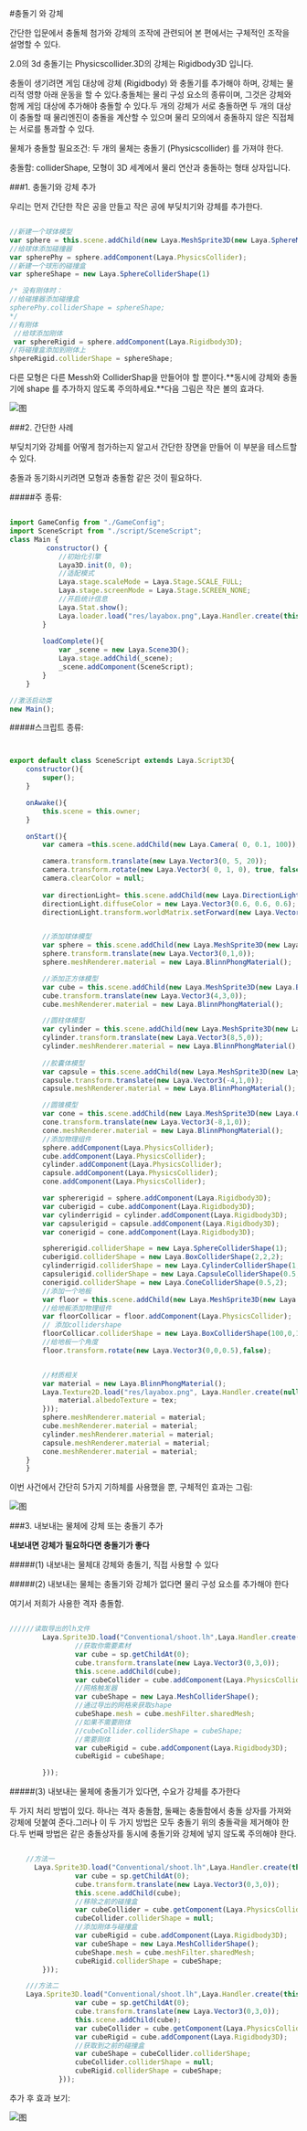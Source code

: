 #충돌기 와 강체

간단한 입문에서 충돌체 첨가와 강체의 조작에 관련되어 본 편에서는 구체적인 조작을 설명할 수 있다.

2.0의 3d 충돌기는 Physicscollider.3D의 강체는 Rigidbody3D 입니다.

충돌이 생기려면 게임 대상에 강체 (Rigidbody) 와 충돌기를 추가해야 하며, 강체는 물리적 영향 아래 운동을 할 수 있다.충돌체는 물리 구성 요소의 종류이며, 그것은 강체와 함께 게임 대상에 추가해야 충돌할 수 있다.두 개의 강체가 서로 충돌하면 두 개의 대상이 충돌할 때 물리엔진이 충돌을 계산할 수 있으며 물리 모의에서 충돌하지 않은 직접체는 서로를 통과할 수 있다.

물체가 충돌할 필요조건: 두 개의 물체는 충돌기 (Physicscollider) 를 가져야 한다.

충돌함: colliderShape, 모형이 3D 세계에서 물리 연산과 충돌하는 형태 상자입니다.

###1. 충돌기와 강체 추가

우리는 먼저 간단한 작은 공을 만들고 작은 공에 부딪치기와 강체를 추가한다.


```javascript

//新建一个球体模型
var sphere = this.scene.addChild(new Laya.MeshSprite3D(new Laya.SphereMesh(1)));
//给球体添加碰撞器
var spherePhy = sphere.addComponent(Laya.PhysicsCollider);
//新建一个球形的碰撞盒
var sphereShape = new Laya.SphereColliderShape(1)

/* 没有刚体时：
//给碰撞器添加碰撞盒
spherePhy.colliderShape = sphereShape;
*/
//有刚体
 //给球添加刚体
 var sphereRigid = sphere.addComponent(Laya.Rigidbody3D);
//将碰撞盒添加到刚体上
shpereRigid.colliderShape = sphereShape;
```

다른 모형은 다른 Messh와 ColliderShap을 만들어야 할 뿐이다.**동시에 강체와 충돌기에 shape 를 추가하지 않도록 주의하세요.**다음 그림은 작은 볼의 효과다.

![图](img/1.png)

###2. 간단한 사례

부딪치기와 강체를 어떻게 첨가하는지 알고서 간단한 장면을 만들어 이 부분을 테스트할 수 있다.

충돌과 동기화시키려면 모형과 충돌함 같은 것이 필요하다.

#####주 종류:


```javascript

import GameConfig from "./GameConfig";
import SceneScript from "./script/SceneScript"; 
class Main {
         constructor() {
            //初始化引擎
            Laya3D.init(0, 0);
            //适配模式
            Laya.stage.scaleMode = Laya.Stage.SCALE_FULL;
            Laya.stage.screenMode = Laya.Stage.SCREEN_NONE;
            //开启统计信息
            Laya.Stat.show();
           	Laya.loader.load("res/layabox.png",Laya.Handler.create(this,this.loadComplete));
		}        
		
        loadComplete(){
			var _scene = new Laya.Scene3D();
            Laya.stage.addChild(_scene);
            _scene.addComponent(SceneScript);
        }
    }

//激活启动类
new Main();
```


#####스크립트 종류:


```javascript


export default class SceneScript extends Laya.Script3D{
    constructor(){
        super();
    } 

    onAwake(){
        this.scene = this.owner;
    }  

    onStart(){
        var camera =this.scene.addChild(new Laya.Camera( 0, 0.1, 100));

        camera.transform.translate(new Laya.Vector3(0, 5, 20));
        camera.transform.rotate(new Laya.Vector3( 0, 1, 0), true, false);
        camera.clearColor = null;
        
        var directionLight= this.scene.addChild(new Laya.DirectionLight());
        directionLight.diffuseColor = new Laya.Vector3(0.6, 0.6, 0.6);
        directionLight.transform.worldMatrix.setForward(new Laya.Vector3(1, -1, 0));


        //添加球体模型
        var sphere = this.scene.addChild(new Laya.MeshSprite3D(new Laya.SphereMesh(1)));
        sphere.transform.translate(new Laya.Vector3(0,1,0));
        sphere.meshRenderer.material = new Laya.BlinnPhongMaterial();

        //添加正方体模型
        var cube = this.scene.addChild(new Laya.MeshSprite3D(new Laya.BoxMesh(2,2,2)));
        cube.transform.translate(new Laya.Vector3(4,3,0));
        cube.meshRenderer.material = new Laya.BlinnPhongMaterial();

        //圆柱体模型
        var cylinder = this.scene.addChild(new Laya.MeshSprite3D(new Laya.CylinderMesh(1,2)));
        cylinder.transform.translate(new Laya.Vector3(8,5,0));
        cylinder.meshRenderer.material = new Laya.BlinnPhongMaterial();
        
        //胶囊体模型
        var capsule = this.scene.addChild(new Laya.MeshSprite3D(new Laya.CapsuleMesh(0.5,2)));
        capsule.transform.translate(new Laya.Vector3(-4,1,0));
        capsule.meshRenderer.material = new Laya.BlinnPhongMaterial();

        //圆锥模型
        var cone = this.scene.addChild(new Laya.MeshSprite3D(new Laya.ConeMesh(0.5,2)));
        cone.transform.translate(new Laya.Vector3(-8,1,0));
        cone.meshRenderer.material = new Laya.BlinnPhongMaterial();
        //添加物理组件
        sphere.addComponent(Laya.PhysicsCollider);
        cube.addComponent(Laya.PhysicsCollider);
        cylinder.addComponent(Laya.PhysicsCollider);
        capsule.addComponent(Laya.PhysicsCollider);
        cone.addComponent(Laya.PhysicsCollider);

        var sphererigid = sphere.addComponent(Laya.Rigidbody3D);
        var cuberigid = cube.addComponent(Laya.Rigidbody3D);
        var cylinderrigid = cylinder.addComponent(Laya.Rigidbody3D);
        var capsulerigid = capsule.addComponent(Laya.Rigidbody3D);
        var conerigid = cone.addComponent(Laya.Rigidbody3D);

        sphererigid.colliderShape = new Laya.SphereColliderShape(1);
        cuberigid.colliderShape = new Laya.BoxColliderShape(2,2,2);
        cylinderrigid.colliderShape = new Laya.CylinderColliderShape(1,2);
        capsulerigid.colliderShape = new Laya.CapsuleColliderShape(0.5,2);
        conerigid.colliderShape = new Laya.ConeColliderShape(0.5,2);
        //添加一个地板
        var floor = this.scene.addChild(new Laya.MeshSprite3D(new Laya.PlaneMesh(100,10)));
        //给地板添加物理组件
        var floorCollicar = floor.addComponent(Laya.PhysicsCollider);
        // 添加collidershape
        floorCollicar.colliderShape = new Laya.BoxColliderShape(100,0,10);
        //给地板一个角度
        floor.transform.rotate(new Laya.Vector3(0,0,0.5),false);


        //材质相关
        var material = new Laya.BlinnPhongMaterial();
        Laya.Texture2D.load("res/layabox.png", Laya.Handler.create(null, function(tex) {
            material.albedoTexture = tex;
        }));
        sphere.meshRenderer.material = material;
        cube.meshRenderer.material = material;
        cylinder.meshRenderer.material = material;
        capsule.meshRenderer.material = material;
        cone.meshRenderer.material = material;
    }
    }  
```


이번 사건에서 간단히 5가지 기하체를 사용했을 뿐, 구체적인 효과는 그림:

![图](img/1.gif)

###3. 내보내는 물체에 강체 또는 충돌기 추가

**내보내면 강체가 필요하다면 충돌기가 좋다**

#####(1) 내보내는 물체대 강체와 충돌기, 직접 사용할 수 있다

#####(2) 내보내는 물체는 충돌기와 강체가 없다면 물리 구성 요소를 추가해야 한다

여기서 저희가 사용한 격자 충돌함.


```javascript

//////读取导出的lh文件
		Laya.Sprite3D.load("Conventional/shoot.lh",Laya.Handler.create(this,function(sp){
				//获取你需要素材
                var cube = sp.getChildAt(0);
                cube.transform.translate(new Laya.Vector3(0,3,0));
                this.scene.addChild(cube);
                var cubeCollider = cube.addComponent(Laya.PhysicsCollider);
				//网格触发器
                var cubeShape = new Laya.MeshColliderShape();
				//通过导出的网格来获取shape
                cubeShape.mesh = cube.meshFilter.sharedMesh;
				//如果不需要刚体
				//cubeCollider.colliderShape = cubeShape;
				//需要刚体
                var cubeRigid = cube.addComponent(Laya.Rigidbody3D);
                cubeRigid = cubeShape;

		}));
```


#####(3) 내보내는 물체에 충돌기가 있다면, 수요가 강체를 추가한다

두 가지 처리 방법이 있다. 하나는 격자 충돌함, 둘째는 충돌함에서 충돌 상자를 가져와 강체에 덧붙여 준다.그러나 이 두 가지 방법은 모두 충돌기 위의 충돌곽을 제거해야 한다.두 번째 방법은 같은 충돌상자를 동시에 충돌기와 강체에 넣지 않도록 주의해야 한다.


```javascript

	//方法一
      Laya.Sprite3D.load("Conventional/shoot.lh",Laya.Handler.create(this,function(sp){
                var cube = sp.getChildAt(0);
                cube.transform.translate(new Laya.Vector3(0,3,0));
                this.scene.addChild(cube);
				//移除之前的碰撞盒
                var cubeCollider = cube.getComponent(Laya.PhysicsCollider);
                cubeCollider.colliderShape = null;
				//添加刚体与碰撞盒
                var cubeRigid = cube.addComponent(Laya.Rigidbody3D);
                var cubeShape = new Laya.MeshColliderShape();
                cubeShape.mesh = cube.meshFilter.sharedMesh;
                cubeRigid.colliderShape = cubeShape;
        }));

	///方法二		
	Laya.Sprite3D.load("Conventional/shoot.lh",Laya.Handler.create(this,function(sp){
                var cube = sp.getChildAt(0);
                cube.transform.translate(new Laya.Vector3(0,3,0));
                this.scene.addChild(cube);
                var cubeCollider = cube.getComponent(Laya.PhysicsCollider);
                var cubeRigid = cube.addComponent(Laya.Rigidbody3D);
				//获取到之前的碰撞盒
                var cubeShape = cubeCollider.colliderShape;
                cubeCollider.colliderShape = null;
                cubeRigid.colliderShape = cubeShape;
            }));
```


추가 후 효과 보기:

![图](img/2.gif)

##### 